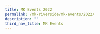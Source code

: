 ```yaml
---
title: MK Events 2022
permalink: /mk-riverside/mk-events/2022/
description: ""
third_nav_title: MK Events
---
```

